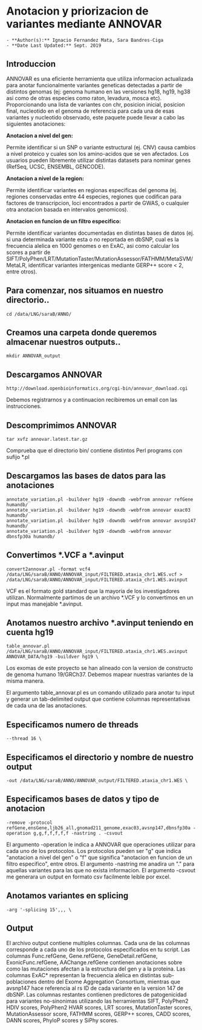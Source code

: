 # Anotacion y priorizacion de variantes mediante ANNOVAR 
	- **Author(s):** Ignacio Fernandez Mata, Sara Bandres-Ciga
	- **Date Last Updated:** Sept. 2019
	
## Introduccion

ANNOVAR es una eficiente herramienta que utiliza informacion actualizada para anotar funcionalmente variantes geneticas detectadas a partir de distintos genomas (ej: genoma humano en las versiones hg18, hg19, hg38 asi como de otras especies como raton, levadura, mosca etc). 
Proporcionando una lista de variantes con chr, posicion inicial, posicion final, nucleotido en el genoma de referencia para cada una de esas variantes y nucleotido observado, este paquete puede llevar a cabo las siguientes anotaciones:

**Anotacion a nivel del gen:** 

Permite identificar si un SNP o variante estructural (ej. CNV) causa cambios a nivel proteico y cuales son los amino-acidos que se ven afectados. Los usuarios pueden libremente utilizar distintas datasets para nominar genes (RefSeq, UCSC, ENSEMBL, GENCODE).

**Anotacion a nivel de la region:**

Permite identificar variantes en regionas especificas del genoma (ej. regiones conservadas entre 44 especies, regiones que codifican para factores de transcripcion, loci encontrados a partir de GWAS, o cualquier otra anotacion basada en intervalos genomicos).

**Anotacion en funcion de un filtro especifico:**

Permite identificar variantes documentadas en distintas bases de datos (ej. si una determinada variante esta o no reportada en dbSNP, cual es la frecuencia alelica en 1000 genomes o en ExAC, asi como calcular los scores a partir de SIFT/PolyPhen/LRT/MutationTaster/MutationAssessor/FATHMM/MetaSVM/MetaLR, identificar variantes intergenicas mediante GERP++ score < 2, entre otros).

## Para comenzar, nos situamos en nuestro directorio..

```
cd /data/LNG/saraB/ANNO/
```

## Creamos una carpeta donde queremos almacenar nuestros outputs..

```
mkdir ANNOVAR_output
```
## Descargamos ANNOVAR

```
http://download.openbioinformatics.org/cgi-bin/annovar_download.cgi
```
Debemos registrarnos y a continuacion recibiremos un email con las instrucciones.

## Descomprimimos ANNOVAR
```
tar xvfz annovar.latest.tar.gz
```
Comprueba que el directorio bin/ contiene distintos Perl programs con sufijo *.pl

## Descargamos las bases de datos para las anotaciones
```
annotate_variation.pl -buildver hg19 -downdb -webfrom annovar refGene humandb/
annotate_variation.pl -buildver hg19 -downdb -webfrom annovar exac03 humandb/ 
annotate_variation.pl -buildver hg19 -downdb -webfrom annovar avsnp147 humandb/ 
annotate_variation.pl -buildver hg19 -downdb -webfrom annovar dbnsfp30a humandb/
```
## Convertimos *.VCF a *.avinput
```
convert2annovar.pl -format vcf4 /data/LNG/saraB/ANNO/ANNOVAR_input/FILTERED.ataxia_chr1.WES.vcf > /data/LNG/saraB/ANNO/ANNOVAR_input/FILTERED.ataxia_chr1.WES.avinput
```
VCF es el formato gold standard que la mayoria de los investigadores utilizan. Normalmente partimos de un archivo *.VCF y lo convertimos en un input mas manejable *.avinput.

## Anotamos nuestro archivo *.avinput teniendo en cuenta hg19
```
table_annovar.pl /data/LNG/saraB/ANNO/ANNOVAR_input/FILTERED.ataxia_chr1.WES.avinput ANNOVAR_DATA/hg19 -buildver hg19 \
```
Los exomas de este proyecto se han alineado con la version de constructo de genoma humano 19/GRCh37. 
Debemos mapear nuestras variantes de la misma manera.

El argumento table_annovar.pl es un comando utilizado para anotar tu input y generar un tab-delimited output que contiene columnas representativas de cada una de las anotaciones.

## Especificamos numero de threads
```
--thread 16 \
```

## Especificamos el directorio y nombre de nuestro output 
```
-out /data/LNG/saraB/ANNO/ANNOVAR_output/FILTERED.ataxia_chr1.WES \
```
## Especificamos bases de datos y tipo de anotacion
```
-remove -protocol refGene,ensGene,ljb26_all,gnomad211_genome,exac03,avsnp147,dbnsfp30a -operation g,g,f,f,f,f,f -nastring . -csvout
```
El argumento -operation le indica a ANNOVAR que operaciones utilizar para cada uno de los protocolos.
Los protocolos pueden ser "g" que indica "anotacion a nivel del gen" o "f" que significa "anotacion en funcion de un filtro especifico", entre otros.
El argumento -nastring me anadira un "." para aquellas variantes para las que no exista informacion.
El argumento -csvout me generara un output en formato csv facilmente leible por excel.

## Anotamos variantes en splicing
```
-arg '-splicing 15',,, \
```
## Output
El archivo output contiene multiples columnas. 
Cada una de las columnas corresponde a cada uno de los protocolos especificados en tu script.
Las columnas Func.refGene, Gene.refGene, GeneDetail.refGene, ExonicFunc.refGene, AAChange.refGene contienen anotaciones sobre como las mutaciones afectan a la estructura del gen y a la proteina. 
Las columnas ExAC* representan la frecuencia alelica en distintas sub-poblaciones dentro del Exome Aggregation Consortium, mientras que avsnp147 hace referencia al rs ID de cada variante en la version 147 de dbSNP.
Las columnas restantes contienen predictores de patogenicidad para variantes no-sinonimas utilizando las herramientas SIFT, PolyPhen2 HDIV scores, PolyPhen2 HVAR scores, LRT scores, MutationTaster scores, MutationAssessor score, FATHMM scores, GERP++ scores, CADD scores, DANN scores, PhyloP scores y SiPhy scores.
